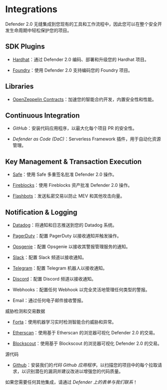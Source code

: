 # Integrations

Defender 2.0 无缝集成到您现有的工具和工作流程中，因此您可以在整个安全开发生命周期中轻松保护您的项目。

## SDK Plugins
* [Hardhat](https://hardhat.org/)：通过 Defender 2.0 编码、部署和升级您的 Hardhat 项目。

* [Foundry](https://getfoundry.sh/)：使用 Defender 2.0 支持编码您的 Foundry 项目。

## Libraries
* [OpenZeppelin Contracts](https://www.openzeppelin.com/contracts)：加速您的智能合约开发，内置安全性和性能。

## Continuous Integration
* *GitHub*：安装代码应用程序，以最大化每个项目 PR 的安全性。

* *Defender as Code (DaC)*：Serverless Framework 插件，用于自动化资源管理。

## Key Management & Transaction Execution
* [Safe](https://app.safe.global/)：使用 Safe 多重签名批准 Defender 2.0 操作。

* [Fireblocks](https://www.fireblocks.com/)：使用 Fireblocks 资产批准 Defender 2.0 操作。

* [Flashbots](https://www.flashbots.net/)：发送私密交易以防止 MEV 和其他攻击向量。

## Notification & Logging
* [Datadog](https://www.datadoghq.com/)：将通知和日志推送到您的 Datadog 系统。

* [PagerDuty](https://www.pagerduty.com/)：配置 PagerDuty 以接收通知并触发操作。

* [Opsgenie](https://www.atlassian.com/software/opsgenie)：配置 Opsgenie 以接收其警报管理服务的通知。

* [Slack](https://slack.com/)：配置 Slack 频道以接收通知。

* [Telegram](https://telegram.org/)：配置 Telegram 机器人以接收通知。

* [Discord](https://discord.com/)：配置 Discord 频道以接收通知。

* Webhooks：配置任何 Webhook 以完全灵活地管理任何类型的警报。

* Email：通过任何电子邮件接收警报。

威胁检测和交易数据
* [Forta](https://forta.org/)：使用机器学习实时检测智能合约威胁和异常。

* [Etherscan](https://etherscan.io/)：使用基于 Etherscan 的浏览器可视化 Defender 2.0 的交易。

* [Blockscout](https://www.blockscout.com/)：使用基于 Blockscout 的浏览器可视化 Defender 2.0 的交易。

源代码
* [Github](https://github.com/)：安装我们的*代码 Github 应用程序*，以扫描您的项目中的每个拉取请求，以识别潜在的漏洞并建议改进以增强您的代码质量。

如果您需要任何其他集成，请通过 *Defender 上的表单与我们联系*！